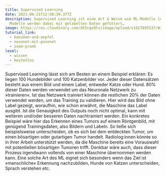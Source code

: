 ```yaml
---
title: Supervised Learning
date: 2021-06-21T12:58:39.377Z
description: Supervised Learning ist eine Art & Weise wie ML-Modelle lernen. Die
  Modelle werden dabei mit gelabelten Daten gefüttert…
image: https://res.cloudinary.com/dt5cqs0lv/image/upload/v1627895537/Wissen/Supervised_Learning_fjq4z6.png
tutorial_link:
  - bananen-und-aepfel
  - nosenet-mit-posenet
  - zoom-prank
level:
  - wissen
  - kostenlos
---
```


Supervised Learning lässt sich am Besten an einem Beispiel erklären: Es liegen 100 Hundebilder und 100 Katzenbilder vor. Jeder dieser Datensätzen besteht aus einem Bild und einem Label, entweder Katze oder Hund. 80% dieser Daten werden verwendet um das Neuronale Netzwerk zu »trainieren«. Ist das Netzwerk trainiert können die restlichen 20% der Daten verwendet werden, um das Training zu validieren. Hier wird das Bild ohne Label gezeigt, woraufhin, wie schon erwähnt, die Maschine das Label ausgibt. Ist die Genauigkeit des Outputs noch nicht optimal, kann mit weiteren und/oder besseren Daten nachtrainiert werden. Ein konkretes Beispiel wäre hier das Erkennen eines Tumors auf einem Röntgenbild, mit genügend Trainingsdaten, also Bildern und Labeln. So ließe sich beispielsweise unterscheiden, ob es sich bei dem entdeckten Tumor, um einen bösartigen oder gutartigen Tumor handelt. Radiolog:innen könnte so in ihrer Arbeit unterstützt werden, da die Maschine bereits eine Vorauswahl mit potentiellen bösartigen Tumoren trifft. Denkbar wäre auch, dass dieser Prozess irgendwann vollends von einer Maschine übernommen werden kann. Eine solche Art des ML eignet sich besonders wenn das Ziel ist »menschliche« Erkennung nachzubilden, Hunde von Katzen unterscheiden, Sprach verstehen etc.
